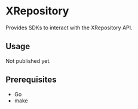 # XRepository
Provides SDKs to interact with the XRepository API.

## Usage
Not published yet.

## Prerequisites
* Go
* make
